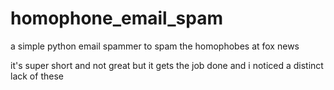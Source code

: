 # homophone_email_spam
a simple python email spammer to spam the homophobes at fox news


it's super short and not great but it gets the job done and i noticed a distinct lack of these
